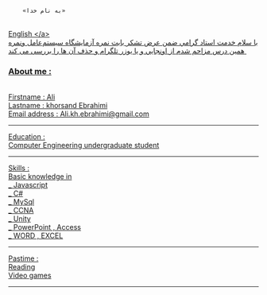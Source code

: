 		«به نام خدا» 
</br>
<a href="#C3"> English <‌/a>
</br>
با سلام خدمت استاد گرامي ضمن عرض تشكر بابت نمره آزمايشگاه سيستم‌عامل ونمره همين درس مزاحم شدم از اونجايي و یا یوزر تلگرام و حذف آن ها را بررسی می کند 
‌<h3 id="C3">About me :</h3></br>
Firstname : Ali </br>
Lastname  : khorsand Ebrahimi</br>
Email address : Ali.kh.ebrahimi@gmail.com </br>
<hr>
Education :</br>
Computer Engineering undergraduate student
<hr>
Skills :</br>
Basic knowledge in </br>
_ Javascript  </br>
_ C#</br>
_ MySql </br>
_ CCNA  </br>
_ Unity </br>
_ PowerPoint , Access </br>
_ WORD , EXCEL  </br>
<hr>
Pastime :</br>
Reading </br>
Video games </br>
<hr>
